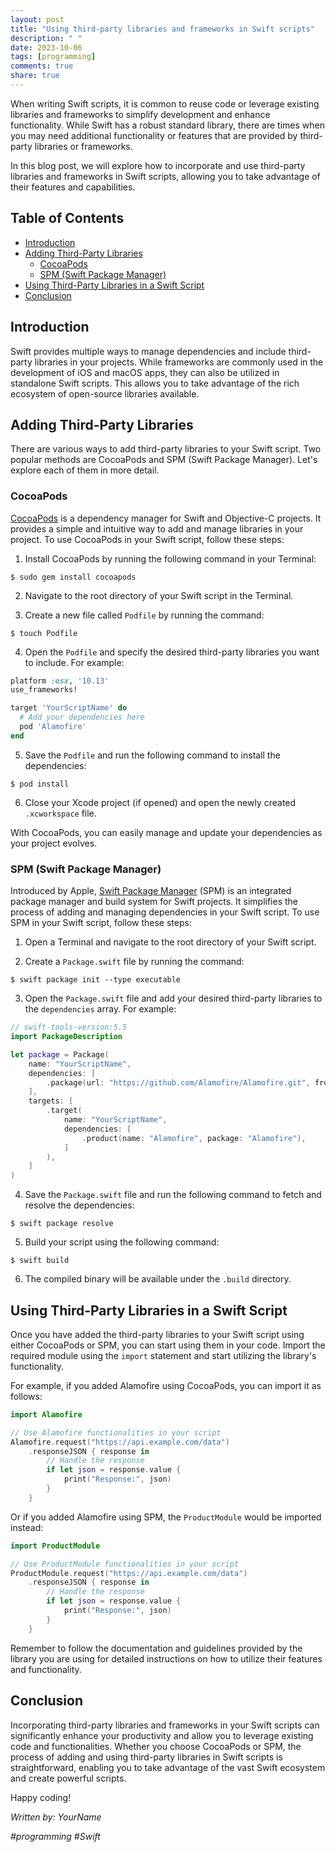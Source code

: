 ```yaml
---
layout: post
title: "Using third-party libraries and frameworks in Swift scripts"
description: " "
date: 2023-10-06
tags: [programming]
comments: true
share: true
---
```


When writing Swift scripts, it is common to reuse code or leverage existing libraries and frameworks to simplify development and enhance functionality. While Swift has a robust standard library, there are times when you may need additional functionality or features that are provided by third-party libraries or frameworks.

In this blog post, we will explore how to incorporate and use third-party libraries and frameworks in Swift scripts, allowing you to take advantage of their features and capabilities.

## Table of Contents
- [Introduction](#introduction)
- [Adding Third-Party Libraries](#adding-third-party-libraries)
  - [CocoaPods](#cocoapods)
  - [SPM (Swift Package Manager)](#spm-swift-package-manager)
- [Using Third-Party Libraries in a Swift Script](#using-third-party-libraries-in-a-swift-script)
- [Conclusion](#conclusion)

## Introduction

Swift provides multiple ways to manage dependencies and include third-party libraries in your projects. While frameworks are commonly used in the development of iOS and macOS apps, they can also be utilized in standalone Swift scripts. This allows you to take advantage of the rich ecosystem of open-source libraries available.

## Adding Third-Party Libraries

There are various ways to add third-party libraries to your Swift script. Two popular methods are CocoaPods and SPM (Swift Package Manager). Let's explore each of them in more detail.

### CocoaPods

[CocoaPods](https://cocoapods.org/) is a dependency manager for Swift and Objective-C projects. It provides a simple and intuitive way to add and manage libraries in your project. To use CocoaPods in your Swift script, follow these steps:

1. Install CocoaPods by running the following command in your Terminal:

```shell
$ sudo gem install cocoapods
```

2. Navigate to the root directory of your Swift script in the Terminal.

3. Create a new file called `Podfile` by running the command:

```shell
$ touch Podfile
```

4. Open the `Podfile` and specify the desired third-party libraries you want to include. For example:

```ruby
platform :osx, '10.13'
use_frameworks!

target 'YourScriptName' do
  # Add your dependencies here
  pod 'Alamofire'
end
```

5. Save the `Podfile` and run the following command to install the dependencies:

```shell
$ pod install
```

6. Close your Xcode project (if opened) and open the newly created `.xcworkspace` file.

With CocoaPods, you can easily manage and update your dependencies as your project evolves.

### SPM (Swift Package Manager)

Introduced by Apple, [Swift Package Manager](https://swift.org/package-manager/) (SPM) is an integrated package manager and build system for Swift projects. It simplifies the process of adding and managing dependencies in your Swift script. To use SPM in your Swift script, follow these steps:

1. Open a Terminal and navigate to the root directory of your Swift script.

2. Create a `Package.swift` file by running the command:

```shell
$ swift package init --type executable
```

3. Open the `Package.swift` file and add your desired third-party libraries to the `dependencies` array. For example:

```swift
// swift-tools-version:5.5
import PackageDescription

let package = Package(
    name: "YourScriptName",
    dependencies: [
        .package(url: "https://github.com/Alamofire/Alamofire.git", from: "5.4.3"),
    ],
    targets: [
        .target(
            name: "YourScriptName",
            dependencies: [
                .product(name: "Alamofire", package: "Alamofire"),
            ]
        ),
    ]
)
```

4. Save the `Package.swift` file and run the following command to fetch and resolve the dependencies:

```shell
$ swift package resolve
```

5. Build your script using the following command:

```shell
$ swift build
```

6. The compiled binary will be available under the `.build` directory.

## Using Third-Party Libraries in a Swift Script

Once you have added the third-party libraries to your Swift script using either CocoaPods or SPM, you can start using them in your code. Import the required module using the `import` statement and start utilizing the library's functionality.

For example, if you added Alamofire using CocoaPods, you can import it as follows:

```swift
import Alamofire

// Use Alamofire functionalities in your script
Alamofire.request("https://api.example.com/data")
    .responseJSON { response in
        // Handle the response
        if let json = response.value {
            print("Response:", json)
        }
    }
```

Or if you added Alamofire using SPM, the `ProductModule` would be imported instead:

```swift
import ProductModule

// Use ProductModule functionalities in your script
ProductModule.request("https://api.example.com/data")
    .responseJSON { response in
        // Handle the response
        if let json = response.value {
            print("Response:", json)
        }
    }
```

Remember to follow the documentation and guidelines provided by the library you are using for detailed instructions on how to utilize their features and functionality.

## Conclusion

Incorporating third-party libraries and frameworks in your Swift scripts can significantly enhance your productivity and allow you to leverage existing code and functionalities. Whether you choose CocoaPods or SPM, the process of adding and using third-party libraries in Swift scripts is straightforward, enabling you to take advantage of the vast Swift ecosystem and create powerful scripts.

Happy coding!

*Written by: YourName*

*#programming #Swift*